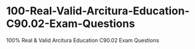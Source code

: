 # 100-Real-Valid-Arcitura-Education-C90.02-Exam-Questions
100% Real &amp; Valid Arcitura Education C90.02 Exam Questions

